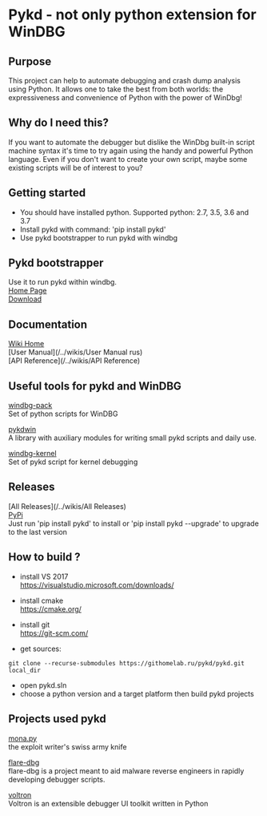 # Pykd - not only python extension for WinDBG

## Purpose
This project can help to automate debugging and crash dump analysis using Python. It allows one to take the best from both worlds: the expressiveness and convenience of Python with the power of WinDbg!

## Why do I need this?
If you want to automate the debugger but dislike the WinDbg built-in script machine syntax it's time to try again using the handy and powerful Python language. Even if you don't want to create your own script, maybe some existing scripts will be of interest to you?

## Getting started
* You should have installed python. Supported python: 2.7, 3.5, 3.6 and 3.7
* Install pykd with command: 'pip install pykd'
* Use pykd bootstrapper to run pykd with windbg

## Pykd bootstrapper
Use it to run pykd within windbg.     
[Home Page](https://githomelab.ru/pykd/pykd-ext)     
[Download](https://githomelab.ru/pykd/pykd-ext/wikis/Downloads)   

## Documentation
[Wiki Home](/../wikis/Home)    
[User Manual](/../wikis/User Manual rus)    
[API Reference](/../wikis/API Reference)   

## Useful tools for pykd and WinDBG
[windbg-pack](https://githomelab.ru/pykd/windbg-pack)    
Set of python scripts for WinDBG

[pykdwin](https://githomelab.ru/pykd/pykdwin)   
A library with auxiliary modules for writing small pykd scripts and daily use.

[windbg-kernel](https://githomelab.ru/pykd/windbg-kernel)    
Set of pykd script for kernel debugging

## Releases
[All Releases](/../wikis/All Releases)      
[PyPi](https://pypi.org/project/pykd)    
Just run 'pip install pykd' to install or 'pip install pykd --upgrade' to upgrade to the last version   

## How to build ?
* install VS 2017     
https://visualstudio.microsoft.com/downloads/

* install cmake   
https://cmake.org/

* install git    
https://git-scm.com/

* get sources:

```
git clone --recurse-submodules https://githomelab.ru/pykd/pykd.git local_dir
```
* open pykd.sln 
* choose a python version and a target platform then build pykd projects

## Projects used pykd
[mona.py](https://github.com/corelan/mona)    
the exploit writer's swiss army knife

[flare-dbg](https://github.com/fireeye/flare-dbg)    
flare-dbg is a project meant to aid malware reverse engineers in rapidly developing debugger scripts. 

[voltron](https://github.com/snare/voltron)    
Voltron is an extensible debugger UI toolkit written in Python